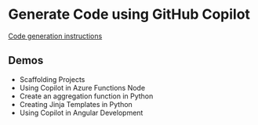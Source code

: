 # Generate Code using GitHub Copilot​

[Code generation instructions](https://code.visualstudio.com/updates/v1_93#_code-generation-instructions)

## Demos

- Scaffolding Projects
- Using Copilot in Azure Functions Node
- Create an aggregation function in Python
- Creating Jinja Templates in Python
- Using Copilot in Angular Development